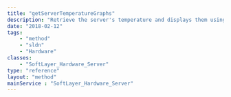 ```yaml
---
title: "getServerTemperatureGraphs"
description: "Retrieve the server's temperature and displays them using thermometer graphs.  Temperatures retrieved are CPU(s) and system temperatures.  Data used to construct graphs is retrieved from the server's remote management card.  All graphs returned will have a title associated with it. "
date: "2018-02-12"
tags:
    - "method"
    - "sldn"
    - "Hardware"
classes:
    - "SoftLayer_Hardware_Server"
type: "reference"
layout: "method"
mainService : "SoftLayer_Hardware_Server"
---
```

